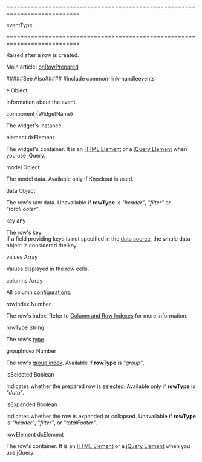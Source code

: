 ===========================================================================
<!--type-->eventType<!--/type-->
===========================================================================

<!--shortDescription-->
Raised after a row is created.
<!--/shortDescription-->

<!--fullDescription-->
Main article: [onRowPrepared](/Documentation/ApiReference/UI_Widgets/dxDataGrid/Configuration/#onRowPrepared)

#####See Also#####
#include common-link-handleevents
<!--/fullDescription-->
<!--typeFunctionParamName1-->e<!--/typeFunctionParamName1-->
<!--typeFunctionParamType1-->Object<!--/typeFunctionParamType1-->
<!--typeFunctionParamDescription1-->
Information about the event.
<!--/typeFunctionParamDescription1-->
<!--typeFunctionParamName1_field1-->component<!--/typeFunctionParamName1_field1-->
<!--typeFunctionParamType1_field1-->{WidgetName}<!--/typeFunctionParamType1_field1-->
<!--typeFunctionParamDescription1_field1-->
The widget's instance.
<!--/typeFunctionParamDescription1_field1-->
<!--typeFunctionParamName1_field2-->element<!--/typeFunctionParamName1_field2-->
<!--typeFunctionParamType1_field2-->dxElement<!--/typeFunctionParamType1_field2-->
<!--typeFunctionParamDescription1_field2-->
The widget's container. It is an [HTML Element](https://developer.mozilla.org/en-US/docs/Web/API/HTMLElement) or a [jQuery Element](http://api.jquery.com/Types/#jQuery) when you use jQuery.
<!--/typeFunctionParamDescription1_field2-->
<!--typeFunctionParamName1_field3-->model<!--/typeFunctionParamName1_field3-->
<!--typeFunctionParamType1_field3-->Object<!--/typeFunctionParamType1_field3-->
<!--typeFunctionParamDescription1_field3-->
The model data. Available only if Knockout is used.
<!--/typeFunctionParamDescription1_field3-->
<!--typeFunctionParamName1_field4-->data<!--/typeFunctionParamName1_field4-->
<!--typeFunctionParamType1_field4-->Object<!--/typeFunctionParamType1_field4-->
<!--typeFunctionParamDescription1_field4-->
The row's raw data. Unavailable if **rowType** is *"header"*, *"filter"* or *"totalFooter"*.
<!--/typeFunctionParamDescription1_field4-->
<!--typeFunctionParamName1_field5-->key<!--/typeFunctionParamName1_field5-->
<!--typeFunctionParamType1_field5-->any<!--/typeFunctionParamType1_field5-->
<!--typeFunctionParamDescription1_field5-->
The row's key.     
If a field providing keys is not specified in the [data source](/Documentation/ApiReference/UI_Widgets/dxDataGrid/Configuration/#dataSource), the whole data object is considered the key. 
<!--/typeFunctionParamDescription1_field5-->
<!--typeFunctionParamName1_field6-->values<!--/typeFunctionParamName1_field6-->
<!--typeFunctionParamType1_field6-->Array<any><!--/typeFunctionParamType1_field6-->
<!--typeFunctionParamDescription1_field6-->
Values displayed in the row cells.
<!--/typeFunctionParamDescription1_field6-->
<!--typeFunctionParamName1_field7-->columns<!--/typeFunctionParamName1_field7-->
<!--typeFunctionParamType1_field7-->Array<dxDataGridColumn><!--/typeFunctionParamType1_field7-->
<!--typeFunctionParamDescription1_field7-->
All column [configurations](/Documentation/ApiReference/UI_Widgets/dxDataGrid/Configuration/columns/).
<!--/typeFunctionParamDescription1_field7-->
<!--typeFunctionParamName1_field8-->rowIndex<!--/typeFunctionParamName1_field8-->
<!--typeFunctionParamType1_field8-->Number<!--/typeFunctionParamType1_field8-->
<!--typeFunctionParamDescription1_field8-->
The row's index. Refer to [Column and Row Indexes](/Documentation/Guide/Widgets/DataGrid/Columns/Column_and_Row_Indexes/) for more information.
<!--/typeFunctionParamDescription1_field8-->
<!--typeFunctionParamName1_field9-->rowType<!--/typeFunctionParamName1_field9-->
<!--typeFunctionParamType1_field9-->String<!--/typeFunctionParamType1_field9-->
<!--typeFunctionParamDescription1_field9-->
The row's [type](/Documentation/ApiReference/UI_Widgets/dxDataGrid/Row/#rowType). 
<!--/typeFunctionParamDescription1_field9-->
<!--typeFunctionParamName1_field10-->groupIndex<!--/typeFunctionParamName1_field10-->
<!--typeFunctionParamType1_field10-->Number<!--/typeFunctionParamType1_field10-->
<!--typeFunctionParamDescription1_field10-->
The row's [group index](/Documentation/ApiReference/UI_Widgets/dxDataGrid/Configuration/columns/#groupIndex). Available if **rowType** is *"group"*.
<!--/typeFunctionParamDescription1_field10-->
<!--typeFunctionParamName1_field11-->isSelected<!--/typeFunctionParamName1_field11-->
<!--typeFunctionParamType1_field11-->Boolean<!--/typeFunctionParamType1_field11-->
<!--typeFunctionParamDescription1_field11-->
Indicates whether the prepared row is [selected](/Documentation/Guide/Widgets/DataGrid/Selection/). Available only if **rowType** is *"data"*.
<!--/typeFunctionParamDescription1_field11-->
<!--typeFunctionParamName1_field12-->isExpanded<!--/typeFunctionParamName1_field12-->
<!--typeFunctionParamType1_field12-->Boolean<!--/typeFunctionParamType1_field12-->
<!--typeFunctionParamDescription1_field12-->
Indicates whether the row is expanded or collapsed. Unavailable if **rowType** is *"header"*, *"filter"*, or *"totalFooter"*.
<!--/typeFunctionParamDescription1_field12-->
<!--typeFunctionParamName1_field13-->rowElement<!--/typeFunctionParamName1_field13-->
<!--typeFunctionParamType1_field13-->dxElement<!--/typeFunctionParamType1_field13-->
<!--typeFunctionParamDescription1_field13-->
The row's container. It is an [HTML Element](https://developer.mozilla.org/en-US/docs/Web/API/HTMLElement) or a [jQuery Element](http://api.jquery.com/Types/#jQuery) when you use jQuery.
<!--/typeFunctionParamDescription1_field13-->
